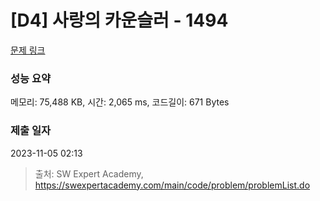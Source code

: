 # [D4] 사랑의 카운슬러 - 1494 

[문제 링크](https://swexpertacademy.com/main/code/problem/problemDetail.do?contestProbId=AV2b_WPaAEIBBASw) 

### 성능 요약

메모리: 75,488 KB, 시간: 2,065 ms, 코드길이: 671 Bytes

### 제출 일자

2023-11-05 02:13



> 출처: SW Expert Academy, https://swexpertacademy.com/main/code/problem/problemList.do